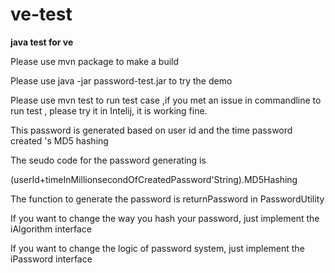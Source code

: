 # ve-test
**java test for ve**

Please use mvn package to make a build

Please use java -jar password-test.jar to try the demo

Please use mvn test to run test case ,if you met an issue in commandline to run test , please try it in Intelij, it is working fine.

This password is generated based on user id and the time password created 's MD5 hashing

The seudo code for the password generating is

(userId+timeInMillionsecondOfCreatedPassword'String).MD5Hashing

The function to generate the password is returnPassword in PasswordUtility

If you want to change the way you hash your password, just implement the iAlgorithm interface

If you want to change the logic of password system, just implement the iPassword interface
